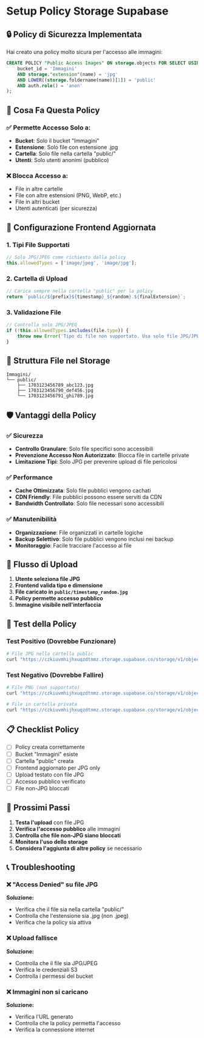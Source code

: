 # Setup Policy Storage Supabase

## 🔒 Policy di Sicurezza Implementata

Hai creato una policy molto sicura per l'accesso alle immagini:

```sql
CREATE POLICY "Public Access Images" ON storage.objects FOR SELECT USING (
    bucket_id = 'Immagini' 
    AND storage."extension"(name) = 'jpg' 
    AND LOWER((storage.foldername(name))[1]) = 'public' 
    AND auth.role() = 'anon'
);
```

## 🎯 Cosa Fa Questa Policy

### ✅ Permette Accesso Solo a:
- **Bucket**: Solo il bucket "Immagini"
- **Estensione**: Solo file con estensione .jpg
- **Cartella**: Solo file nella cartella "public/"
- **Utenti**: Solo utenti anonimi (pubblico)

### ❌ Blocca Accesso a:
- File in altre cartelle
- File con altre estensioni (PNG, WebP, etc.)
- File in altri bucket
- Utenti autenticati (per sicurezza)

## 🔧 Configurazione Frontend Aggiornata

### 1. Tipi File Supportati
```javascript
// Solo JPG/JPEG come richiesto dalla policy
this.allowedTypes = ['image/jpeg', 'image/jpg'];
```

### 2. Cartella di Upload
```javascript
// Carica sempre nella cartella "public" per la policy
return `public/${prefix}${timestamp}_${random}.${finalExtension}`;
```

### 3. Validazione File
```javascript
// Controlla solo JPG/JPEG
if (!this.allowedTypes.includes(file.type)) {
    throw new Error('Tipo di file non supportato. Usa solo file JPG/JPEG.');
}
```

## 📁 Struttura File nel Storage

```
Immagini/
└── public/
    ├── 1703123456789_abc123.jpg
    ├── 1703123456790_def456.jpg
    └── 1703123456791_ghi789.jpg
```

## 🛡️ Vantaggi della Policy

### ✅ Sicurezza
- **Controllo Granulare**: Solo file specifici sono accessibili
- **Prevenzione Accesso Non Autorizzato**: Blocca file in cartelle private
- **Limitazione Tipi**: Solo JPG per prevenire upload di file pericolosi

### ✅ Performance
- **Cache Ottimizzata**: Solo file pubblici vengono cachati
- **CDN Friendly**: File pubblici possono essere serviti da CDN
- **Bandwidth Controllato**: Solo file necessari sono accessibili

### ✅ Manutenibilità
- **Organizzazione**: File organizzati in cartelle logiche
- **Backup Selettivo**: Solo file pubblici vengono inclusi nei backup
- **Monitoraggio**: Facile tracciare l'accesso ai file

## 🔄 Flusso di Upload

1. **Utente seleziona file JPG**
2. **Frontend valida tipo e dimensione**
3. **File caricato in `public/timestamp_random.jpg`**
4. **Policy permette accesso pubblico**
5. **Immagine visibile nell'interfaccia**

## 🧪 Test della Policy

### Test Positivo (Dovrebbe Funzionare)
```bash
# File JPG nella cartella public
curl "https://czkiuvmhijhxuqzdtnmz.storage.supabase.co/storage/v1/object/public/Immagini/public/test.jpg"
```

### Test Negativo (Dovrebbe Fallire)
```bash
# File PNG (non supportato)
curl "https://czkiuvmhijhxuqzdtnmz.storage.supabase.co/storage/v1/object/public/Immagini/public/test.png"

# File in cartella privata
curl "https://czkiuvmhijhxuqzdtnmz.storage.supabase.co/storage/v1/object/public/Immagini/private/test.jpg"
```

## 📋 Checklist Policy

- [ ] Policy creata correttamente
- [ ] Bucket "Immagini" esiste
- [ ] Cartella "public" creata
- [ ] Frontend aggiornato per JPG only
- [ ] Upload testato con file JPG
- [ ] Accesso pubblico verificato
- [ ] File non-JPG bloccati

## 🚀 Prossimi Passi

1. **Testa l'upload** con file JPG
2. **Verifica l'accesso pubblico** alle immagini
3. **Controlla che file non-JPG siano bloccati**
4. **Monitora l'uso dello storage**
5. **Considera l'aggiunta di altre policy** se necessario

## 📞 Troubleshooting

### ❌ "Access Denied" su file JPG
**Soluzione:**
- Verifica che il file sia nella cartella "public/"
- Controlla che l'estensione sia .jpg (non .jpeg)
- Verifica che la policy sia attiva

### ❌ Upload fallisce
**Soluzione:**
- Controlla che il file sia JPG/JPEG
- Verifica le credenziali S3
- Controlla i permessi del bucket

### ❌ Immagini non si caricano
**Soluzione:**
- Verifica l'URL generato
- Controlla che la policy permetta l'accesso
- Verifica la connessione internet

